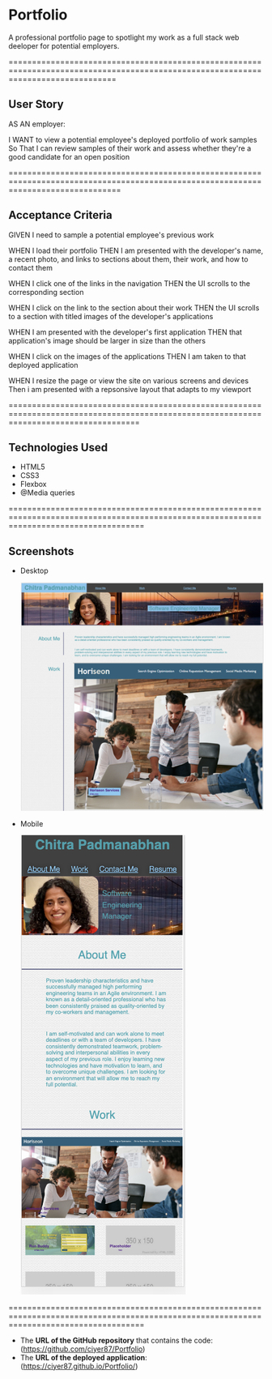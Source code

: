 # Portfolio

A professional portfolio page to spotlight my work as a full stack web deeloper for potential employers.

===================================================================================================================================

## User Story

AS AN employer:

I WANT to view a potential employee's deployed portfolio of work samples
So That I can review samples of their work and assess whether they're a good candidate for an open position

====================================================================================================================================

## Acceptance Criteria

GIVEN I need to sample a potential employee's previous work

WHEN I load their portfolio
THEN I am presented with the developer's name, a recent photo, and links to sections about them, their work, and how to contact them

WHEN I click one of the links in the navigation
THEN the UI scrolls to the corresponding section

WHEN I click on the link to the section about their work
THEN the UI scrolls to a section with titled images of the developer's applications

WHEN I am presented with the developer's first application
THEN that application's image should be larger in size than the others

WHEN I click on the images of the applications
THEN I am taken to that deployed application

WHEN I resize the page or view the site on various screens and devices
Then i am presented with a repsonsive layout that adapts to my viewport

========================================================================================================================================

## Technologies Used

* HTML5
* CSS3
* Flexbox
* @Media queries

=========================================================================================================================================

## Screenshots
* Desktop

  ![Desktop Screenshot](assets/images/desktop.png)
  
* Mobile

  ![Mobile Screenshot](assets/images/mobile.png)
  
  
 =========================================================================================================================================
  
*  The **URL of the GitHub repository** that contains the code: (https://github.com/ciyer87/Portfolio) 
*  The **URL of the deployed application**: (https://ciyer87.github.io/Portfolio/)




